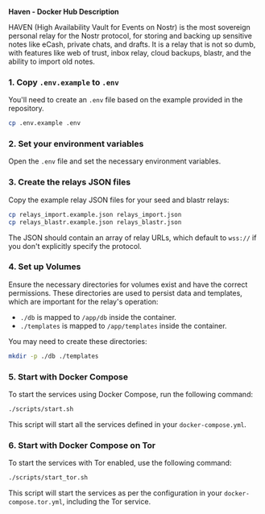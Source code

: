 **Haven - Docker Hub Description**

HAVEN (High Availability Vault for Events on Nostr) is the most sovereign personal relay for the Nostr protocol, for
storing and backing up sensitive notes like eCash, private chats, and drafts. It is a relay that is not so dumb, with
features like web of trust, inbox relay, cloud backups, blastr, and the ability to import old notes.

### 1. Copy `.env.example` to `.env`

You'll need to create an `.env` file based on the example provided in the repository.

```bash
cp .env.example .env
```

### 2. Set your environment variables

Open the `.env` file and set the necessary environment variables.

### 3. Create the relays JSON files

Copy the example relay JSON files for your seed and blastr relays:

```bash
cp relays_import.example.json relays_import.json
cp relays_blastr.example.json relays_blastr.json
```

The JSON should contain an array of relay URLs, which default to `wss://` if you don't explicitly specify the protocol.

### 4. Set up Volumes

Ensure the necessary directories for volumes exist and have the correct permissions. These directories are used to
persist data and templates, which are important for the relay's operation:

- `./db` is mapped to `/app/db` inside the container.
- `./templates` is mapped to `/app/templates` inside the container.

You may need to create these directories:

```bash
mkdir -p ./db ./templates
```

### 5. Start with Docker Compose

To start the services using Docker Compose, run the following command:

```bash
./scripts/start.sh
```

This script will start all the services defined in your `docker-compose.yml`.

### 6. Start with Docker Compose on Tor

To start the services with Tor enabled, use the following command:

```bash
./scripts/start_tor.sh
```

This script will start the services as per the configuration in your `docker-compose.tor.yml`, including the Tor service.
